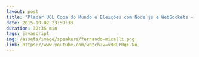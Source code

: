 ```yaml
---
layout: post
title: "Placar UOL Copa do Mundo e Eleições com Node js e WebSockets - Fernando Miçalli"
date: 2015-10-02 23:59:33
duration: 32:35 min
tags: javascript
img: /assets/image/speakers/fernando-micalli.png 
link: https://www.youtube.com/watch?v=vR8CP0gE-No
---
```

